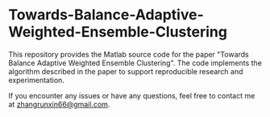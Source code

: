 # Towards-Balance-Adaptive-Weighted-Ensemble-Clustering
This repository provides the Matlab source code for the paper "Towards Balance Adaptive Weighted Ensemble Clustering". The code implements the algorithm described in the paper to support reproducible research and experimentation.

If you encounter any issues or have any questions, feel free to contact me at zhangrunxin66@gmail.com.

